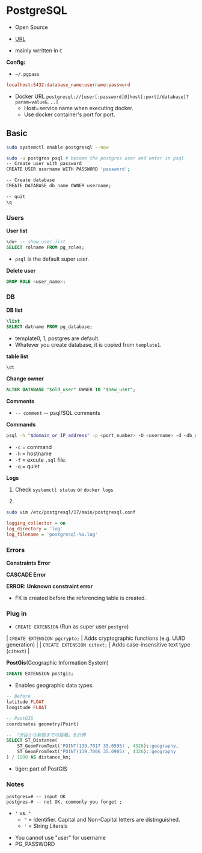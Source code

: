 # PostgreSQL

* Open Source

* [URL](https://github.com/postgres/postgres)

* mainly wrritten in `C`


**Config:**

* `~/.pgpass`
```ini
localhost:5432:database_name:username:password
```
* Docker URL
`postgresql://[user[:password]@]host[:port]/database[?param=value&...]`
    * Host=service name when executing docker.
    * Use docker container's port for port.

## Basic

```bash
sudo systemctl enable postgresql --now

sudo -u postgres psql # become the postgres user and enter in psql
-- Create user with password
CREATE USER username WITH PASSWORD 'password';

-- Create database
CREATE DATABASE db_name OWNER username;

-- quit
\q
```

### Users

**User list**
```sql
\du+ -- show user list
SELECT rolname FROM pg_roles;
```
* `psql` is the default super user.

**Delete user**
```sql
DROP ROLE <user_name>;
```

### DB
**DB list**
```sql
\list
SELECT datname FROM pg_database;
```
* template0, 1, postgres are default.
* Whatever you create database, it is copied from `template1`.

**table list**
```sql
\dt
```

**Change owner**
```sql
ALTER DATABASE "$old_user" OWNER TO "$new_user";
```

**Comments**
* `-- comment` -- psql/SQL comments


**Commands**

```bash
psql -h "$domain_or_IP_address" -p <port_number> -U <username> -d <db_name>
```
* `-c` = command
* `-h` = hostname
* `-f` = excute `.sql` file.
* `-q` = quiet

**Logs**
1. Check `systemctl status` or `docker logs`

2.

```bash
sudo vim /etc/postgresql/17/main/postgresql.conf
```

```ini
logging_collector = on
log_directory = 'log'
log_filename = 'postgresql-%a.log'
```



### Errors

**Constraints Error**

**CASCADE Error**

**ERROR: Unknown constraint error**
* FK is created before the referencing table is created.

### Plug in

* `CREATE EXTENSION`
(Run as super user `postgre`)


| `CREATE EXTENSION pgcrypto;` | Adds cryptographic functions (e.g. UUID generation)  |
| `CREATE EXTENSION citext;`   | Adds case-insensitive text type (`citext`)           |


**PostGis**(Geographic Information System)
```sql
CREATE EXTENSION postgis;
``` 


* Enables geographic data types.

```sql
-- Before
latitude FLOAT
longitude FLOAT

-- PostGIS
coordinates geometry(Point) 

-- 「渋谷から新宿までの距離」を計算
SELECT ST_Distance(
    ST_GeomFromText('POINT(139.7017 35.6595)', 4326)::geography,
    ST_GeomFromText('POINT(139.7006 35.6905)', 4326)::geography
) / 1000 AS distance_km;
```

* tiger: part of PostGIS


### Notes
```
postgres=# -- input OK
postgres-# -- not OK. commonly you forget ;
```
* `'` vs. `"`
  * `"` = Identifier. Capital and Non-Capital letters are distinguished. 
  * `'` =  String Literals

- You cannot use "user" for username 
- PG_PASSWORD
